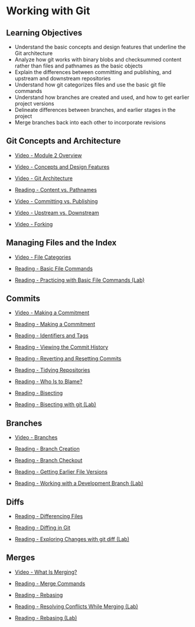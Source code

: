 # Working with Git

## Learning Objectives

- Understand the basic concepts and design features that underline the Git architecture
- Analyze how git works with binary blobs and checksummed content rather than files and pathnames as the basic objects
- Explain the differences between committing and publishing, and upstream and downstream repositories
- Understand how git categorizes files and use the basic git file commands
- Understand how branches are created and used, and how to get earlier project versions
- Delineate differences between branches, and earlier stages in the project
- Merge branches back into each other to incorporate revisions

## Git Concepts and Architecture

- [Video - Module 2 Overview](https://www.coursera.org/learn/git-distributed-development/lecture/0IHOt/module-2-overview)

- [Video - Concepts and Design Features](https://www.coursera.org/learn/git-distributed-development/lecture/6GMQ2/concepts-and-design-features)

- [Video - Git Architecture](https://www.coursera.org/learn/git-distributed-development/lecture/GafDd/git-architecture)

- [Reading - Content vs. Pathnames](https://www.coursera.org/learn/git-distributed-development/supplement/DD2qs/content-vs-pathnames)

- [Video - Committing vs. Publishing](https://www.coursera.org/learn/git-distributed-development/lecture/qywPZ/committing-vs-publishing)

- [Video - Upstream vs. Downstream](https://www.coursera.org/learn/git-distributed-development/lecture/bYKrq/upstream-vs-downstream)

- [Video - Forking](https://www.coursera.org/learn/git-distributed-development/lecture/Qs1EO/forking)

## Managing Files and the Index

- [Video - File Categories](https://www.coursera.org/learn/git-distributed-development/lecture/FaGGK/file-categories)

- [Reading - Basic File Commands](https://www.coursera.org/learn/git-distributed-development/supplement/PBju3/basic-file-commands)

- [Reading - Practicing with Basic File Commands (Lab)](https://www.coursera.org/learn/git-distributed-development/supplement/JPVax/practicing-with-basic-file-commands-lab)

## Commits

- [Video - Making a Commitment](https://www.coursera.org/learn/git-distributed-development/lecture/dQlf2/making-a-commitment)

- [Reading - Making a Commitment](https://www.coursera.org/learn/git-distributed-development/supplement/igsRS/making-a-commitment)

- [Reading - Identifiers and Tags](https://www.coursera.org/learn/git-distributed-development/supplement/JkFCx/identifiers-and-tags)

- [Reading - Viewing the Commit History](https://www.coursera.org/learn/git-distributed-development/supplement/5feAU/viewing-the-commit-history)

- [Reading - Reverting and Resetting Commits](https://www.coursera.org/learn/git-distributed-development/supplement/AnQFC/reverting-and-resetting-commits)

- [Reading - Tidying Repositories](https://www.coursera.org/learn/git-distributed-development/supplement/ztXmT/tidying-repositories)

- [Reading - Who Is to Blame?](https://www.coursera.org/learn/git-distributed-development/supplement/FYmTP/who-is-to-blame)

- [Reading - Bisecting](https://www.coursera.org/learn/git-distributed-development/supplement/F6hzS/bisecting)

- [Reading - Bisecting with git (Lab)](https://www.coursera.org/learn/git-distributed-development/supplement/iWC1u/bisecting-with-git-lab)

## Branches

- [Video - Branches](https://www.coursera.org/learn/git-distributed-development/lecture/Ut0bm/branches)

- [Reading - Branch Creation](https://www.coursera.org/learn/git-distributed-development/supplement/Fl0Es/branch-creation)

- [Reading - Branch Checkout](https://www.coursera.org/learn/git-distributed-development/supplement/kihUa/branch-checkout)

- [Reading - Getting Earlier File Versions](https://www.coursera.org/learn/git-distributed-development/supplement/tgt5P/getting-earlier-file-versions)

- [Reading - Working with a Development Branch (Lab)](https://www.coursera.org/learn/git-distributed-development/supplement/l6s9q/working-with-a-development-branch-lab)

## Diffs

- [Reading - Differencing Files](https://www.coursera.org/learn/git-distributed-development/supplement/VhJce/differencing-files)

- [Reading - Diffing in Git](https://www.coursera.org/learn/git-distributed-development/supplement/BRXDz/diffing-in-git)

- [Reading - Exploring Changes with git diff (Lab)](https://www.coursera.org/learn/git-distributed-development/supplement/89iVG/exploring-changes-with-git-diff-lab)

## Merges

- [Video - What Is Merging?](https://www.coursera.org/learn/git-distributed-development/lecture/VaMBc/what-is-merging)

- [Reading - Merge Commands](https://www.coursera.org/learn/git-distributed-development/supplement/0Lhqw/merge-commands)

- [Reading - Rebasing](https://www.coursera.org/learn/git-distributed-development/supplement/ibg9w/rebasing)

- [Reading - Resolving Conflicts While Merging (Lab)](https://www.coursera.org/learn/git-distributed-development/supplement/KP3am/resolving-conflicts-while-merging-lab)

- [Reading - Rebasing (Lab)](https://www.coursera.org/learn/git-distributed-development/supplement/QbsKN/rebasing-lab)

